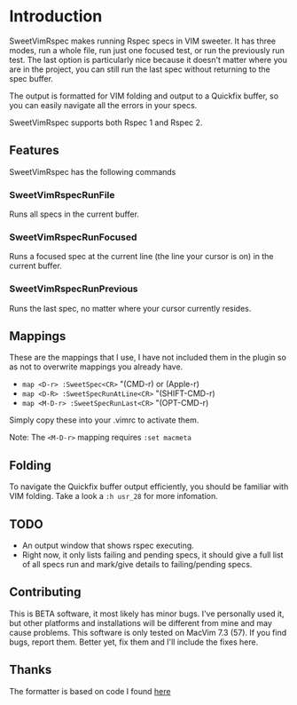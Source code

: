 # Introduction

SweetVimRspec makes running Rspec specs in VIM sweeter. It has
three modes, run a whole file, run just one focused test, or run the
previously run test. The last option is particularly nice because it
doesn't matter where you are in the project, you can still run the last
spec without returning to the spec buffer. 

The output is formatted for VIM folding and output to a Quickfix buffer,
so you can easily navigate all the errors in your specs. 

SweetVimRspec supports both Rspec 1 and Rspec 2. 

## Features

SweetVimRspec has the following commands

### SweetVimRspecRunFile

Runs all specs in the current buffer. 

### SweetVimRspecRunFocused

Runs a focused spec at the current line (the line your cursor is on) in the current buffer. 

### SweetVimRspecRunPrevious 

Runs the last spec, no matter where your cursor currently
resides.

## Mappings

These are the mappings that I use, I have not included them in the
plugin so as not to overwrite mappings you already have.

* `map <D-r> :SweetSpec<CR>` "(CMD-r)  or (Apple-r)
* `map <D-R> :SweetSpecRunAtLine<CR>` "(SHIFT-CMD-r) 
* `map <M-D-r> :SweetSpecRunLast<CR>` "(OPT-CMD-r)

Simply copy these into your .vimrc to activate them. 

Note: The `<M-D-r>` mapping requires `:set macmeta`

## Folding

To navigate the Quickfix buffer output efficiently, you should be
familiar with VIM folding. Take a look a `:h usr_28` for more
infomation.

## TODO

* An output window that shows rspec executing. 
* Right now, it only lists failing and pending specs, it should give a
  full list of all specs run and mark/give details to failing/pending specs.

## Contributing

This is BETA software, it most likely has minor bugs. I've personally
used it, but other platforms and installations will be different from
mine and may cause problems. This software is only tested on MacVim 7.3
(57). If you find bugs, report them. Better yet, fix them and I'll
include the fixes here. 

## Thanks

The formatter is based on code I found [here](https://wincent.com/blog/running-rspec-specs-from-inside-vim)
